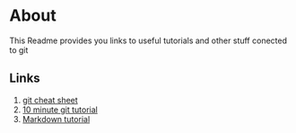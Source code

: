 # About

This Readme provides you links to useful tutorials and other stuff conected to git

## Links
1. [git cheat sheet](https://services.github.com/on-demand/downloads/github-git-cheat-sheet/)
2. [10 minute git tutorial](https://guides.github.com/activities/hello-world/)
3. [Markdown tutorial](https://guides.github.com/features/mastering-markdown/)

